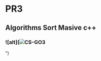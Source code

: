 # PR3 
## Algorithms Sort Masive c++
### ![alt](![CS-GO3](https://github.com/Artyr1to/CreatPub/assets/146317030/7c1a6b4e-43ce-42d6-b2af-5370a43d84ff)
")
